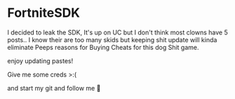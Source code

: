 # FortniteSDK
I decided to leak the SDK, It's up on UC but I don't think most clowns have 5 posts.. I know their are too many skids but keeping shit update will kinda eliminate Peeps reasons for Buying Cheats for this dog Shit game.


enjoy updating pastes!

Give me some creds >:(

and start my git and follow me 🥵
